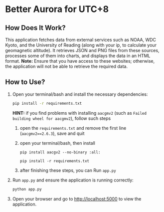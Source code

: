 # Better Aurora for UTC+8

## How Does It Work?

This application fetches data from external services such as NOAA, WDC Kyoto, and the University of Reading (along with your ip, to calculate your geomagnetic altitude). It retrieves JSON and PNG files from these sources, processes some of them into charts, and displays the data in an HTML format. **Note:** Ensure that you have access to these websites; otherwise, the application will not be able to retrieve the required data.

## How to Use?

1. Open your terminal/bash and install the necessary dependencies:

   ```bash
   pip install -r requirements.txt
   ```

   **HINT:** if you find problems with installing `aacgmv2` (such as `Failed building wheel for aacgmv2`), follow such steps

   1. open the `requirements.txt` and remove the first line (`aacgmv2==2.6.3`), save and quit

   2. open your terminal/bash, then install

      `pip install aacgv2 --no-binary :all:`

       `pip install -r requirements.txt `

   3. after finishing these steps, you can Run `app.py`

2. Run `app.py` and ensure the application is running correctly:

   ```bash
   python app.py
   ```

3. Open your browser and go to [http://localhost:5000](http://localhost:5000) to view the application.
